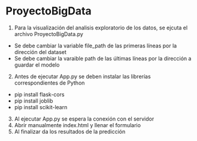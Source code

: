 ﻿# ProyectoBigData
1. Para la visualización del analisis exploratorio de los datos, se ejcuta el archivo ProyectoBigData.py
- Se debe cambiar la variable file_path de las primeras líneas por la dirección del dataset
- Se debe cambiar la varaible path de las últimas líneas por la dirección a guardar el modelo
2. Antes de ejecutar App.py se deben instalar las librerías correspondientes de Python
- pip install flask-cors
- pip install joblib
- pip install scikit-learn
3. Al ejecutar App.py se espera la conexión con el servidor
4. Abrir manualmente index.html y llenar el formulario
5. Al finalizar da los resultados de la predicción
